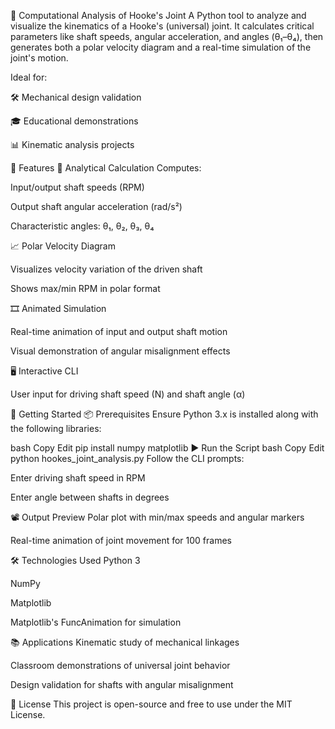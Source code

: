🔩 Computational Analysis of Hooke's Joint
A Python tool to analyze and visualize the kinematics of a Hooke's (universal) joint. It calculates critical parameters like shaft speeds, angular acceleration, and angles (θ₁–θ₄), then generates both a polar velocity diagram and a real-time simulation of the joint's motion.

Ideal for:

🛠 Mechanical design validation

🎓 Educational demonstrations

📊 Kinematic analysis projects

📌 Features
🧮 Analytical Calculation
Computes:

Input/output shaft speeds (RPM)

Output shaft angular acceleration (rad/s²)

Characteristic angles: θ₁, θ₂, θ₃, θ₄

📈 Polar Velocity Diagram

Visualizes velocity variation of the driven shaft

Shows max/min RPM in polar format

🎞 Animated Simulation

Real-time animation of input and output shaft motion

Visual demonstration of angular misalignment effects

🖥 Interactive CLI

User input for driving shaft speed (N) and shaft angle (α)

🚀 Getting Started
📦 Prerequisites
Ensure Python 3.x is installed along with the following libraries:

bash
Copy
Edit
pip install numpy matplotlib
▶️ Run the Script
bash
Copy
Edit
python hookes_joint_analysis.py
Follow the CLI prompts:

Enter driving shaft speed in RPM

Enter angle between shafts in degrees

📽 Output Preview
Polar plot with min/max speeds and angular markers

Real-time animation of joint movement for 100 frames

🛠 Technologies Used
Python 3

NumPy

Matplotlib

Matplotlib's FuncAnimation for simulation

📚 Applications
Kinematic study of mechanical linkages

Classroom demonstrations of universal joint behavior

Design validation for shafts with angular misalignment

📄 License
This project is open-source and free to use under the MIT License.


